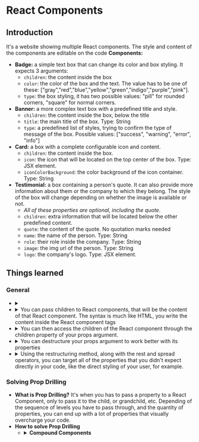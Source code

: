 # React Components
## Introduction
It's a website showing multiple React components. The style and content of the components are editable on the code
**Components:**
  - **Badge:** a simple text box that can change its color and box styling. It expects 3 arguments:
    - `children`: the content inside the box
    - `color`: the color of the box and the text. The value has to be one of these: ["gray","red","blue","yellow","green","indigo","purple","pink"].
    - `type`: the box styling, it has two possible values: "pill" for rounded corners, "square" for normal corners. 
  - **Banner:** a more complex text box with a predefined title and style.
    - `children`: the content inside the box, below the title
    - `title`: the main title of the box. Type: String
    - `type`: a predefined list of styles, trying to confirm the type of message of the box. Possible values: ["success", "warning", "error", "info"]
  - **Card:** a box with a complete configurable icon and content.
    - `children`: the content inside the box.
    - `icon`: the icon that will be located on the top center of the box. Type: JSX element.
    - `iconColorBackground`: the color background of the icon container. Type: String
  - **Testimonial:** a box containing a person's quote. It can also provide more information about them or the company to which they belong. The style of the box will change depending on whether the image is available or not.
    - *All of these properties are optional, including the quote*.  
    - `children`:  extra information that will be located below the other predefined content.
    - `quote`:  the content of the quote. No quotation marks needed
    - `name`: the name of the person. Type: String
    - `role`: their role inside the company. Type: String
    - `image`: the img url of the person. Type: String
    - `logo`: the company's logo. Type: JSX element.
## Things learned
  ### General
  - <details>
      <summary></summary>

      ```JSX
      ```
    </details>
  - <details>
      <summary>You can pass children to React components, that will be the content of that React component. The syntax is much like HTML, you write the content inside the React component tags</summary>

      ```JSX
        <ReactComponent>
          <div>Content of the React Component</div>
        </ReactComponent>
      ```
    </details>    
  - <details>
      <summary>You can then access the children of the React component through the children property of your props argument.</summary>

      ```JSX
      export default function ReactComponent(props){
        return props.children // ==> <div>Content of the React Component</div>
      }
      ```
    </details>
  - <details>
      <summary>You can destructure your props argument to work better with its properties</summary>

      ```JSX
      export default function ReactComponent({propOne, propTwo, children}){
        // *** Logic with propOne and PropTwo ***
        return children
      }
      ```
    </details> 
  - <details>
      <summary>
        Using the restructuring method, along with the rest and spread operators, you can target all of the properties that you didn't expect directly in your code, like the direct styling of your user, for example.
      </summary>
      </br>

    
      > ⚠️ **Warning** </br> 
      > Giving the freedom to pass any property to your user can cause it to override properties that you settled inside your React Component, like the className property.
      > You will have to write your code taking this into account. For className you can use the library "classnames" to add the content of your className and your user className together.

      </br>
      
      ```JSX
      // *** In App.jsx ***
      export default function App(){
        return (<ReactComponent prop1="value1" prop2="value2" className="react-component-content" style={{color:"blue"}} /* ...Other properties */> ReactComponent content </ReactComponent>)
      }

      // *** In ReactComponent.jsx ***
      export default function ReactComponent({propOne, propTwo, className, children, ...rest}){ // style, and all of the other properties will be stored in "rest"
        // *** Logic with propOne and PropTwo ***
        return (
          <div className={className} {...rest}>{children}</div> // all the values of the properties inside rest will be written there, separately 
        )
      }
      ```
    </details>
  ### Solving Prop Drilling
  - **What is Prop Drilling?** It's when you has to pass a property to a React Component, only to pass it to the child, or grandchild, etc. Depending of the sequence of levels you have to pass through, and the quantity of properties, you can end up with a lot of properties that visually overcharge your code.
  - **How to solve Prop Drilling**
    - <details>
      <summary><b>Compound Components</b></summary>
      
      - It's a group of components that are created with the intention of working together, much like some HTML elements (like `<ul>` and `<li>`, or `<table>` and `<tr>`).
      - They are written the same as those HTML elements, with a general component as the container, and the children for certain roles.
      - This reduces prop drilling as you can pass the property directly to the children when you are writing them.
      - ```JSX
        // ** Suppose you have a Menu, MenuButton and a MenuItem component **
        export default function App(){
          return (
            /* buttonProp and itemProp passed directly to the children. You avoid passing it to the Menu first */
            <Menu> 
              <MenuButton buttonProp="value"> Menu </MenuButton>
              <MenuItem itemProp="value"> Item 1 </MenuItem>
              <MenuItem itemProp="value"> Item 2 </MenuItem>
              <MenuItem itemProp="value"> Item 3 </MenuItem>
            </Menu>
          )
        }
        ```
      -   
    </details> 

